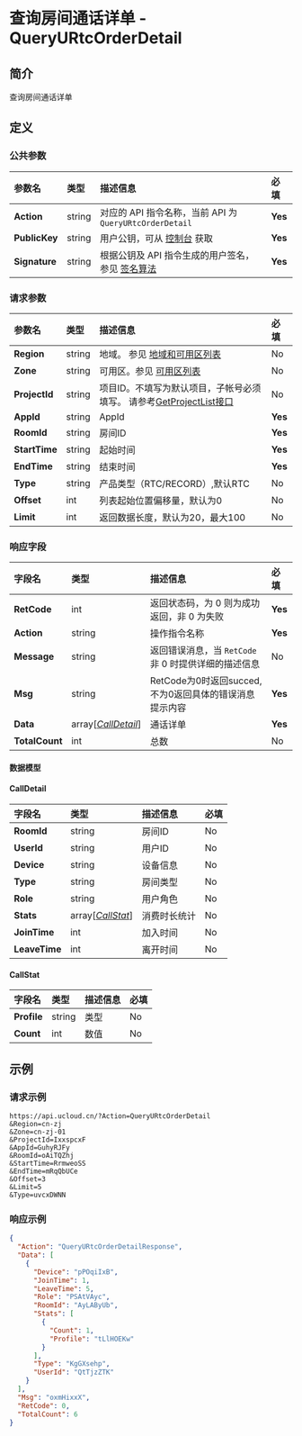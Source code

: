 # 查询房间通话详单 - QueryURtcOrderDetail

## 简介

查询房间通话详单








## 定义

### 公共参数

| 参数名 | 类型 | 描述信息 | 必填 |
|:---|:---|:---|:---|
| **Action**     | string  | 对应的 API 指令名称，当前 API 为 `QueryURtcOrderDetail`                        | **Yes** |
| **PublicKey**  | string  | 用户公钥，可从 [控制台](https://console.ucloud.cn/uapi/apikey) 获取                                             | **Yes** |
| **Signature**  | string  | 根据公钥及 API 指令生成的用户签名，参见 [签名算法](api/summary/signature.md)  | **Yes** |

### 请求参数

| 参数名 | 类型 | 描述信息 | 必填 |
|:---|:---|:---|:---|
| **Region** | string | 地域。 参见 [地域和可用区列表](api/summary/regionlist) |No|
| **Zone** | string | 可用区。参见 [可用区列表](api/summary/regionlist) |No|
| **ProjectId** | string | 项目ID。不填写为默认项目，子帐号必须填写。 请参考[GetProjectList接口](api/summary/get_project_list) |No|
| **AppId** | string | AppId |**Yes**|
| **RoomId** | string | 房间ID |**Yes**|
| **StartTime** | string | 起始时间 |**Yes**|
| **EndTime** | string | 结束时间 |**Yes**|
| **Type** | string | 产品类型（RTC/RECORD）,默认RTC |No|
| **Offset** | int | 列表起始位置偏移量，默认为0 |No|
| **Limit** | int | 返回数据长度，默认为20，最大100 |No|

### 响应字段

| 字段名 | 类型 | 描述信息 | 必填 |
|:---|:---|:---|:---|
| **RetCode** | int | 返回状态码，为 0 则为成功返回，非 0 为失败 |**Yes**|
| **Action** | string | 操作指令名称 |**Yes**|
| **Message** | string | 返回错误消息，当 `RetCode` 非 0 时提供详细的描述信息 |No|
| **Msg** | string | RetCode为0时返回succed,不为0返回具体的错误消息提示内容 |**Yes**|
| **Data** | array[[*CallDetail*](#CallDetail)] | 通话详单 |**Yes**|
| **TotalCount** | int | 总数 |No|

#### 数据模型


#### CallDetail

| 字段名 | 类型 | 描述信息 | 必填 |
|:---|:---|:---|:---|
| **RoomId** | string | 房间ID |No|
| **UserId** | string | 用户ID |No|
| **Device** | string | 设备信息 |No|
| **Type** | string | 房间类型 |No|
| **Role** | string | 用户角色 |No|
| **Stats** | array[[*CallStat*](#CallStat)] | 消费时长统计 |No|
| **JoinTime** | int | 加入时间 |No|
| **LeaveTime** | int | 离开时间 |No|

#### CallStat

| 字段名 | 类型 | 描述信息 | 必填 |
|:---|:---|:---|:---|
| **Profile** | string | 类型 |No|
| **Count** | int | 数值 |No|

## 示例

### 请求示例
    
```
https://api.ucloud.cn/?Action=QueryURtcOrderDetail
&Region=cn-zj
&Zone=cn-zj-01
&ProjectId=IxxspcxF
&AppId=GuhyRJFy
&RoomId=oAiTQZhj
&StartTime=RrmweoSS
&EndTime=mRqQbUCe
&Offset=3
&Limit=5
&Type=uvcxDWNN
```

### 响应示例
    
```json
{
  "Action": "QueryURtcOrderDetailResponse",
  "Data": [
    {
      "Device": "pPOqiIxB",
      "JoinTime": 1,
      "LeaveTime": 5,
      "Role": "PSAtVAyc",
      "RoomId": "AyLAByUb",
      "Stats": [
        {
          "Count": 1,
          "Profile": "tLlHOEKw"
        }
      ],
      "Type": "KgGXsehp",
      "UserId": "QtTjzZTK"
    }
  ],
  "Msg": "oxmHixxX",
  "RetCode": 0,
  "TotalCount": 6
}
```





